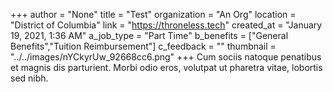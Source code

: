 +++
author = "None"
title = "Test"
organization = "An Org"
location = "District of Columbia"
link = "https://throneless.tech"
created_at = "January 19, 2021, 1:36 AM"
a_job_type = "Part Time"
b_benefits = ["General Benefits","Tuition Reimbursement"]
c_feedback = ""
thumbnail = "../../images/nYCkyrUw_92668cc6.png"
+++
Cum sociis natoque penatibus et magnis dis parturient. Morbi odio eros, volutpat ut pharetra vitae, lobortis sed nibh.